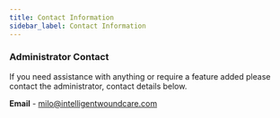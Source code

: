 ```yaml
---
title: Contact Information
sidebar_label: Contact Information
---
```


### Administrator Contact

If you need assistance with anything or require a feature added please contact the administrator, contact details below.

**Email** - milo@intelligentwoundcare.com
